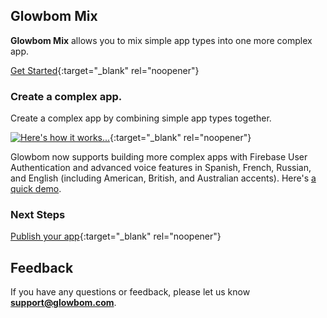 ## Glowbom Mix

**Glowbom Mix** allows you to mix simple app types into one more complex app.

[Get Started](https://glowbom.com/){:target="_blank" rel="noopener"}

### Create a complex app.

Create a complex app by combining simple app types together.

[![Here's how it works...](https://user-images.githubusercontent.com/2455891/112654597-2b7cf900-8e15-11eb-91a0-c001b81b3787.png)](https://glowbom.com/){:target="_blank" rel="noopener"}

Glowbom now supports building more complex apps with Firebase User Authentication and advanced voice features in Spanish, French, Russian, and English (including American, British, and Australian accents). Here's [a quick demo](https://www.youtube.com/watch?v=ff4FmjGPvoc). 

### Next Steps

[Publish your app](https://glowbom.github.io/Glowbom/Publish){:target="_blank" rel="noopener"}

## Feedback

If you have any questions or feedback, please let us know **support@glowbom.com**.
